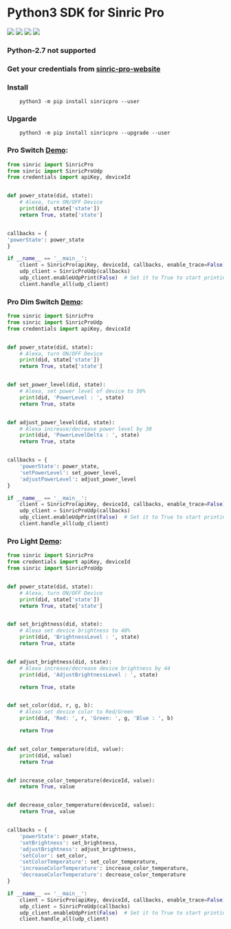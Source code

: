 #  Python3 SDK for Sinric Pro
[![](https://img.shields.io/pypi/format/sinricpro.svg)](https://github.com/sinricpro/Python-SDK) [![](https://img.shields.io/pypi/v/sinricpro.svg)](https://github.com/sinricpro/Python-SDK) [![](https://img.shields.io/github/repo-size/sinricpro/Python-Examples.svg)](https://github.com/sinricpro/Python-Examples) [![](https://img.shields.io/badge/author-Dhanush-orange.svg)](https://github.com/imdhanush)

### Python-2.7 not supported
### Get your credentials from [sinric-pro-website](https://sinric.pro)

### Install
        python3 -m pip install sinricpro --user
   
### Upgarde
        python3 -m pip install sinricpro --upgrade --user

### Pro Switch [Demo](https://github.com/sinricpro/Python-Examples/tree/master/pro_switch_example):
```python
from sinric import SinricPro
from sinric import SinricProUdp
from credentials import apiKey, deviceId


def power_state(did, state):
    # Alexa, turn ON/OFF Device
    print(did, state['state'])
    return True, state['state']


callbacks = {
'powerState': power_state
}

if __name__ == '__main__':
    client = SinricPro(apiKey, deviceId, callbacks, enable_trace=False)
    udp_client = SinricProUdp(callbacks)
    udp_client.enableUdpPrint(False)  # Set it to True to start printing request UDP JSON
    client.handle_all(udp_client)
```

### Pro Dim Switch [Demo](https://github.com/sinricpro/Python-Examples/tree/master/pro_dim_switch_example):
```python
from sinric import SinricPro
from sinric import SinricProUdp
from credentials import apiKey, deviceId


def power_state(did, state):
    # Alexa, turn ON/OFF Device
    print(did, state['state'])
    return True, state['state']


def set_power_level(did, state):
    # Alexa, set power level of device to 50%
    print(did, 'PowerLevel : ', state)
    return True, state


def adjust_power_level(did, state):
    # Alexa increase/decrease power level by 30
    print(did, 'PowerLevelDelta : ', state)
    return True, state


callbacks = {
    'powerState': power_state,
    'setPowerLevel': set_power_level,
    'adjustPowerLevel': adjust_power_level
}

if __name__ == '__main__':
    client = SinricPro(apiKey, deviceId, callbacks, enable_trace=False)
    udp_client = SinricProUdp(callbacks)
    udp_client.enableUdpPrint(False)  # Set it to True to start printing request UDP JSON
    client.handle_all(udp_client)
```

### Pro Light [Demo](https://github.com/sinricpro/Python-Examples/tree/master/pro_light_example):
```python
from sinric import SinricPro
from credentials import apiKey, deviceId
from sinric import SinricProUdp


def power_state(did, state):
    # Alexa, turn ON/OFF Device
    print(did, state['state'])
    return True, state['state']


def set_brightness(did, state):
    # Alexa set device brightness to 40%
    print(did, 'BrightnessLevel : ', state)
    return True, state


def adjust_brightness(did, state):
    # Alexa increase/decrease device brightness by 44
    print(did, 'AdjustBrightnessLevel : ', state)

    return True, state


def set_color(did, r, g, b):
    # Alexa set device color to Red/Green
    print(did, 'Red: ', r, 'Green: ', g, 'Blue : ', b)

    return True


def set_color_temperature(did, value):
    print(did, value)
    return True


def increase_color_temperature(deviceId, value):
    return True, value


def decrease_color_temperature(deviceId, value):
    return True, value


callbacks = {
    'powerState': power_state,
    'setBrightness': set_brightness,
    'adjustBrightness': adjust_brightness,
    'setColor': set_color,
    'setColorTemperature': set_color_temperature,
    'increaseColorTemperature': increase_color_temperature,
    'decreaseColorTemperature': decrease_color_temperature
}

if __name__ == '__main__':
    client = SinricPro(apiKey, deviceId, callbacks, enable_trace=False)
    udp_client = SinricProUdp(callbacks)
    udp_client.enableUdpPrint(False)  # Set it to True to start printing request UDP JSON
    client.handle_all(udp_client)
```